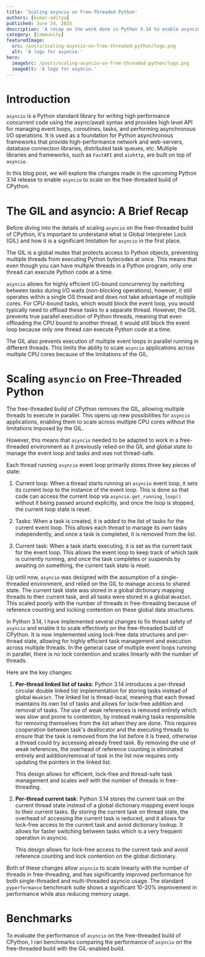 ```yaml
---
title: 'Scaling asyncio on Free-Threaded Python'
authors: [kumar-aditya]
published: June 24, 2025
description: 'A recap on the work done in Python 3.14 to enable asyncio to scale on the free-threaded build of CPython.'
category: [Community]
featuredImage:
  src: /posts/scaling-asyncio-on-free-threaded-python/logo.png
  alt: 'A logo for asyncio.'
hero:
  imageSrc: /posts/scaling-asyncio-on-free-threaded-python/logo.png
  imageAlt: 'A logo for asyncio.'
---
```


# Introduction

`asyncio` is a Python standard library for writing high performance concurrent code
using the async/await syntax and provides high level API for managing event loops, coroutines,
tasks, and performing asynchronous I/O operations. It is used as a foundation for Python asynchronous
frameworks that provide high-performance network and web-servers, database connection libraries,
distributed task queues, etc. Multiple libraries and frameworks, such as `FastAPI` and `aiohttp`,
are built on top of `asyncio`.

In this blog post, we will explore the changes made in the upcoming Python 3.14 release to
enable `asyncio` to scale on the free-threaded build of CPython.

# The GIL and asyncio: A Brief Recap

Before diving into the details of scaling `asyncio` on the free-threaded
build of CPython, it's important to understand what is Global Interpreter Lock (GIL)
and how it is a significant limitation for `asyncio` in the first place.

The GIL is a global mutex that protects access to Python objects, preventing multiple threads
from executing Python bytecodes at once. This means that even though you can have multiple
threads in a Python program, only one thread can execute Python code at a time.

`asyncio` allows for highly efficient I/O-bound concurrency
by switching between tasks during I/O waits (non-blocking operations), however,
it still operates within a single OS thread and does not take advantage of multiple cores.
For CPU-bound tasks, which would block the event loop, you would typically need to offload
these tasks to a separate thread. However, the GIL prevents true parallel execution of Python threads,
meaning that even offloading the CPU bound to another thread, it would still block the event loop
because only one thread can execute Python code at a time.

The GIL also prevents execution of multiple event loops in parallel running
in different threads. This limits the ability to scale `asyncio` applications
across multiple CPU cores because of the limitations of the GIL.

# Scaling `asyncio` on Free-Threaded Python

The free-threaded build of CPython removes the GIL, allowing multiple threads
to execute in parallel. This opens up new possibilities for `asyncio` applications,
enabling them to scale across multiple CPU cores without the limitations imposed by the GIL.

However, this means that `asyncio` needed to be adapted to work in a
free-threaded environment as it previously relied on the GIL and global state
to manage the event loop and tasks and was not thread-safe.

Each thread running `asyncio` event loop primarily stores three key pieces of state:

1. Current loop: When a thread starts running an `asyncio` event loop,
  it sets its current loop to the instance of the event loop. This is done so that code
  can access the current loop via `asyncio.get_running_loop()` without it being passed around explicitly,
  and once the loop is stopped, the current loop state is reset.

2. Tasks: When a task is created, it is added to the list of tasks for the current event loop.
   This allows each thread to manage its own tasks independently, and once a task is completed,
   it is removed from the list.

3. Current task: When a task starts executing, it is set as the current task for the event loop.
   This allows the event loop to keep track of which task is currently running, and once the task
   completes or suspends by awaiting on something, the current task state is reset.


Up until now, `asyncio` was designed with the assumption of a single-threaded environment,
and relied on the GIL to manage access to shared state. The current task state was stored in a
global dictionary mapping threads to their current task, and all tasks were stored in a global `WeakSet`.
This scaled poorly with the number of threads in free-threading because of reference counting and locking
contention on these global data structures.

In Python 3.14, I have implemented several changes to fix thread safety of `asyncio`
and enable it to scale effectively on the free-threaded build of CPython.
It is now implemented using lock-free data structures and per-thread state,
allowing for highly efficient task management and execution across multiple threads.
In the general case of multiple event loops running in parallel, there
is no lock contention and scales linearly with the number of threads.

Here are the key changes:

1. **Per-thread linked list of tasks**:
    Python 3.14 introduces a per-thread circular double linked list implementation for storing tasks
    instead of global `WeakSet`.
    The linked list is thread-local, meaning that each thread maintains its own list of tasks and allows
    for lock-free addition and removal of tasks.
    The use of weak references is removed entirely which was slow and prone to contention, by instead
    making tasks responsible for removing themselves from the list when they are done.
    This requires cooperation between task's deallocator and the executing threads to ensure that the
    task is removed from the list before it is freed, otherwise a thread could try accessing already
    freed task. By removing the use of weak references,
    the overhead of reference counting is eliminated entirely and addition/removal of task in the list
    now requires only updating the pointers in the linked list.

    This design allows for efficient, lock-free and thread-safe task management and scales well with
    the number of threads in free-threading.

2. **Per-thread current task**:
   Python 3.14 stores the current task on the current thread state instead of a global dictionary mapping
   event loops to their current tasks. By storing the current task on thread state,
   the overhead of accessing the current task is reduced,
   and it allows for lock-free access to the current task and avoid dictionary lookup.
   It allows for faster switching between tasks which is a very frequent operation in asyncio.

   This design allows for lock-free access to the current task and avoid reference counting
   and lock contention on the global dictionary.

Both of these changes allow `asyncio` to scale linearly with the number of threads in free-threading,
and has significantly improved performance for both single-threaded and multi-threaded asyncio usage.
The standard `pyperformance` benchmark suite shows a significant 10-20% improvement in performance
while also reducing memory usage.

# Benchmarks

To evaluate the performance of `asyncio` on the free-threaded build of CPython,
I ran benchmarks comparing the performance of `asyncio` on the free-threaded build
with the GIL-enabled build.
